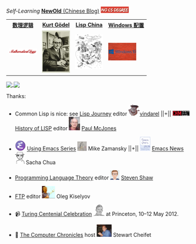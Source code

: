 *Self-Learning* <u>[**NewOld** (Chinese Blog)](https://alaskasquirrel.github.io/)</u> <img width="75" src="./images/NoCSDegree.png"/>

<table>
  <tr>
  <th><a href="https://github.com/alaskasquirrel/mathematical-logic"> 数理逻辑 </a></th>
  <th><a href="https://github.com/alaskasquirrel/KurtGodel"> Kurt Gödel </a></th>
  <th><a href="https://github.com/alaskasquirrel/Lisp-China"> Lisp China </a></th>
  <th><a href="https://alaskasquirrel.github.io/post/windows/"> Windows 配置 </a></th>
  <tr>
  <td><a href="https://github.com/alaskasquirrel/mathematical-logic"><img width="75px" src="./images/MathematicalLogic.png"/></a></td>
  <td><a href="https://github.com/alaskasquirrel/KurtGodel"><img width="75px" src="./images/KurtGodel.jpg"/></a></td>
  <td><a href="https://github.com/alaskasquirrel/Lisp-China"><img width="75px" src="./images/LandOfLisp.png"/></a></td>
  <td><a href="https://alaskasquirrel.github.io/post/windows/"><img width="75px" src="./images/windows.jpg"/></a></td>
  </tr>
</table>

<a href="https://github.com/alaskasquirrel/Chinese-Podcasts">
  <img align="center" src="https://github-readme-stats.anuraghazra1.vercel.app/api/pin/?username=alaskasquirrel&repo=Chinese-Podcasts&theme=buefy" />
</a>

<a href="https://github.com/alaskasquirrel/Lisp-China">
  <img align="center" src="https://github-readme-stats.anuraghazra1.vercel.app/api/pin/?username=alaskasquirrel&repo=Lisp-China&theme=graywhite" />
</a>

Thanks:

* Common Lisp is nice: see <u>[Lisp Journey](https://lisp-journey.gitlab.io/)</u> editor <img width="30" src="./images/LispJourney.jpg"/>[vindarel](https://github.com/vindarel) ||+|| <img width="45" src="./images/CHM.png"/> <u>[History of LISP](http://www.softwarepreservation.org/projects/LISP)</u> editor <img width="30" src="./images/McJones.jpg"/> [Paul McJones](https://www.mcjones.org/paul/)

* <img width="28" src="./images/EmacsLogo.png"/> <u>[Using Emacs Series](https://cestlaz.github.io/stories/emacs/)</u> <img width="25" src="./images/Zamansky.jpg"/> Mike Zamansky  ||+||  <img width="28" src="./images/EmacsNews.png"/> <u>[Emacs News ](https://sachachua.com/blog/)</u> <img width="25" src="./images/Chua.png"/> Sacha Chua

* <u>[Programming Language Theory](https://steshaw.org/plt/)</u> editor <img width="25" src="./images/steshaw.png"/> [Steven Shaw](https://github.com/steshaw)

* <u>[FTP](http://okmij.org/ftp/)</u> editor <img width="35" src="./images/Oleg.jpg"/> Oleg Kiselyov

* 📹 <u>[Turing Centenial Celebration](https://conifer.rhizome.org/mudd/turing/20180328150956/https://www.princeton.edu/turing//index.xml)</u> <img width="30" src="./images/Turing.png"/> at Princeton, 10–12 May 2012.

* 🎥 <u>[The Computer Chronicles](http://www.cheifet.com/)</u> host <img width="40" src="./images/Cheifet.jpg"> Stewart Cheifet
